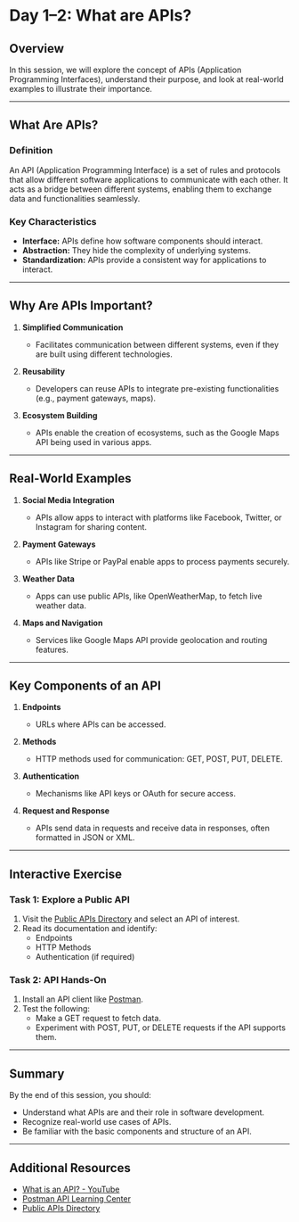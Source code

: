 # Day 1–2: What are APIs?

## Overview
In this session, we will explore the concept of APIs (Application Programming Interfaces), understand their purpose, and look at real-world examples to illustrate their importance.

---

## What Are APIs?

### Definition
An API (Application Programming Interface) is a set of rules and protocols that allow different software applications to communicate with each other. It acts as a bridge between different systems, enabling them to exchange data and functionalities seamlessly.

### Key Characteristics
- **Interface:** APIs define how software components should interact.
- **Abstraction:** They hide the complexity of underlying systems.
- **Standardization:** APIs provide a consistent way for applications to interact.

---

## Why Are APIs Important?

1. **Simplified Communication**
   - Facilitates communication between different systems, even if they are built using different technologies.

2. **Reusability**
   - Developers can reuse APIs to integrate pre-existing functionalities (e.g., payment gateways, maps).

3. **Ecosystem Building**
   - APIs enable the creation of ecosystems, such as the Google Maps API being used in various apps.

---

## Real-World Examples

1. **Social Media Integration**
   - APIs allow apps to interact with platforms like Facebook, Twitter, or Instagram for sharing content.

2. **Payment Gateways**
   - APIs like Stripe or PayPal enable apps to process payments securely.

3. **Weather Data**
   - Apps can use public APIs, like OpenWeatherMap, to fetch live weather data.

4. **Maps and Navigation**
   - Services like Google Maps API provide geolocation and routing features.

---

## Key Components of an API

1. **Endpoints**
   - URLs where APIs can be accessed.

2. **Methods**
   - HTTP methods used for communication: GET, POST, PUT, DELETE.

3. **Authentication**
   - Mechanisms like API keys or OAuth for secure access.

4. **Request and Response**
   - APIs send data in requests and receive data in responses, often formatted in JSON or XML.

---

## Interactive Exercise

### Task 1: Explore a Public API
1. Visit the [Public APIs Directory](https://public-apis.io) and select an API of interest.
2. Read its documentation and identify:
   - Endpoints
   - HTTP Methods
   - Authentication (if required)

### Task 2: API Hands-On
1. Install an API client like [Postman](https://www.postman.com/).
2. Test the following:
   - Make a GET request to fetch data.
   - Experiment with POST, PUT, or DELETE requests if the API supports them.

---

## Summary
By the end of this session, you should:
- Understand what APIs are and their role in software development.
- Recognize real-world use cases of APIs.
- Be familiar with the basic components and structure of an API.

---

## Additional Resources
- [What is an API? - YouTube](https://www.youtube.com/watch?v=s7wmiS2mSXY)
- [Postman API Learning Center](https://learning.postman.com/)
- [Public APIs Directory](https://public-apis.io)
